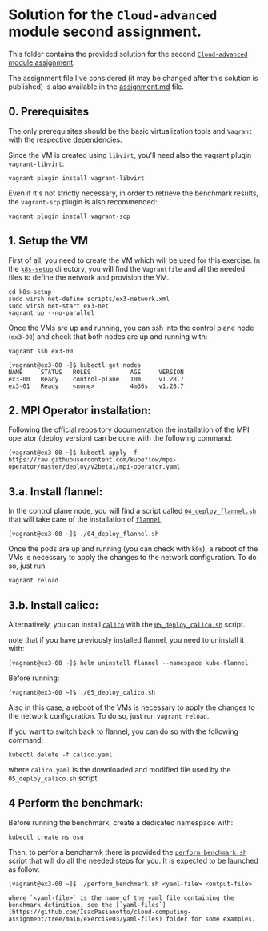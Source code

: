 # Solution for the `Cloud-advanced` module second assignment.

This folder contains the provided solution for the second [`Cloud-advanced` module assignment](https://github.com/Foundations-of-HPC/Cloud-advanced-2023/blob/main/Assignments/Exercise.md). 

The assignment file I've considered (it may be changed after this solution is published) is also available in the [assignment.md](./assignment.md) file. 

## 0. Prerequisites

The only prerequisites should be the basic virtualization tools and  `Vagrant` with the respective dependencies.

Since the VM is created using `libvirt`, you'll need also the vagrant plugin `vagrant-libvirt`:

```
vagrant plugin install vagrant-libvirt
```

Even if it's not strictly necessary, in order to retrieve the benchmark results, the `vagrant-scp` plugin is also recommended:

```
vagrant plugin install vagrant-scp
```

## 1. Setup the VM

First of all, you need to create the VM which will be used for this exercise. In the [`k8s-setup`](./k8s-setup/) directory, you will find the `Vagrantfile` and all the needed files to define the network and provision the VM.

```
cd k8s-setup
sudo virsh net-define scripts/ex3-network.xml
sudo virsh net-start ex3-net
vagrant up --no-parallel
```

Once the VMs are up and running, you can ssh into the control plane node (`ex3-00`) and check that both nodes are up and running with:

```
vagrant ssh ex3-00

[vagrant@ex3-00 ~]$ kubectl get nodes
NAME     STATUS   ROLES           AGE     VERSION
ex3-00   Ready    control-plane   10m     v1.28.7
ex3-01   Ready    <none>          4m36s   v1.28.7
```


## 2. MPI Operator installation:

Following the [official repository documentation](https://github.com/kubeflow/mpi-operator) the installation of the MPI operator (deploy version) can be done with the following command:

```
[vagrant@ex3-00 ~]$ kubectl apply -f https://raw.githubusercontent.com/kubeflow/mpi-operator/master/deploy/v2beta1/mpi-operator.yaml
```


## 3.a. Install flannel:

In the control plane node, you will find a script called [`04_deploy_flannel.sh`](./k8s-setup/scripts/04_deploy_flannel.sh) that will take care of the installation of [`flannel`](https://github.com/flannel-io/flannel). 

```
[vagrant@ex3-00 ~]$ ./04_deploy_flannel.sh
```

Once the pods are up and running (you can check with `k9s`), a reboot of the VMs is necessary to apply the changes to the network configuration. To do so, just run

```
vagrant reload
```

## 3.b. Install calico:

Alternatively, you can install [`calico`](https://github.com/projectcalico/calico) with the [`05_deploy_calico.sh`](./k8s-setup/scripts/05_deploy_calico.sh) script.

note that if you have previously installed flannel, you need to uninstall it with:

```
[vagrant@ex3-00 ~]$ helm uninstall flannel --namespace kube-flannel
```

Before running: 

```
[vagrant@ex3-00 ~]$ ./05_deploy_calico.sh
```

Also in this case, a reboot of the VMs is necessary to apply the changes to the network configuration. To do so, just run `vagrant reload`.

If you want to switch back to flannel, you can do so with the following command:

```
kubectl delete -f calico.yaml
```

where `calico.yaml` is the downloaded and modified file used by the `05_deploy_calico.sh` script.


## 4 Perform the benchmark:

Before running the benchmark, create a dedicated namespace with:

```
kubectl create ns osu
```

Then, to perfor a bencharmk there is provided the [`perform_benchmark.sh`](./k8s-setup/scripts/perform_benchmark.sh) script that will do all the needed steps for you. It is expected to be launched as follow: 

```
[vagrant@ex3-00 ~]$ ./perform_benchmark.sh <yaml-file> <output-file>

where `<yaml-file>` is the name of the yaml file containing the benchmark definition, see the [`yaml-files`](https://github.com/IsacPasianotto/cloud-computing-assignment/tree/main/exercise03/yaml-files) folder for some examples.